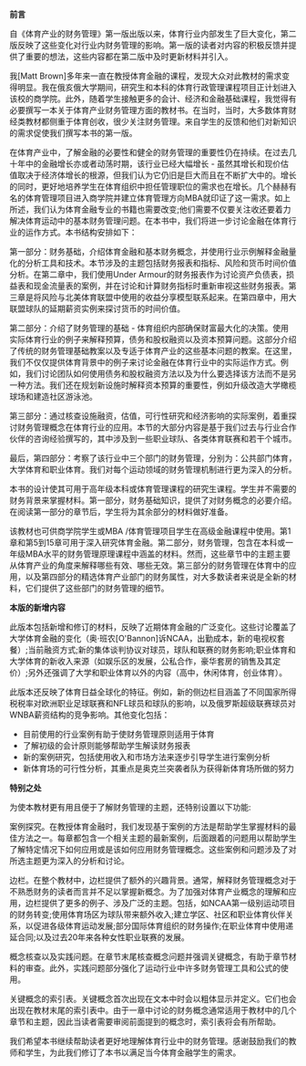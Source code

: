 **前言**

自《体育产业的财务管理》第一版出版以来，体育行业内部发生了巨大变化，第二版反映了这些变化对行业内财务管理的影响。第一版的读者对内容的积极反馈并提供了重要的想法，这些内容都在第二版中及时更新材料并引入。

我[Matt Brown]多年来一直在教授体育金融的课程，发现大众对此教材的需求变得明显。我在俄亥俄大学期间，研究生和本科的体育行政管理课程项目正计划进入该校的商学院。此外，随着学生接触更多的会计、经济和金融基础课程，我觉得有必要撰写一本关于体育产业财务管理方面的教材书。在当时，当时，大多数体育财经类教材都侧重于体育创收，很少关注财务管理。来自学生的反馈和他们对新知识的需求促使我们撰写本书的第一版。

在体育产业中，了解金融的必要性和健全的财务管理的重要性仍在持续。在过去几十年中的金融增长亦或者动荡时期，该行业已经大幅增长 - 虽然其增长和现价估值取决于经济体增长的根源，但我们认为它仍旧是巨大而且在不断扩大中的。增长的同时，更好地培养学生在体育组织中担任管理职位的需求也在增长。几个赫赫有名的体育管理项目进入商学院并建立体育管理方向MBA就印证了这一需求。如上所述，我们认为体育金融专业的书籍也需要改变;他们需要不仅要关注收还要着力解决体育运动中的基本财务管理问题。在本书中，我们将进一步讨论金融在体育行业的运作方式。本书结构安排如下：

第一部分：财务基础，介绍体育金融和基本财务概念，并使用行业示例解释金融量化的分析工具和技术。本节涉及的主题包括财务报表和指标、风险和货币时间价值分析。在第二章中，我们使用Under Armour的财务报表作为讨论资产负债表，损益表和现金流量表的案例，并在讨论和计算财务指标时重新审视这些财务报表。第三章是将风险与北美体育联盟中使用的收益分享模型联系起来。在第四章中，用大联盟球队的延期薪资实例来探讨货币的时间价值。

第二部分：介绍了财务管理的基础 - 体育组织内部确保财富最大化的决策。使用实际体育行业的例子来解释预算，债务和股权融资以及资本预算问题。这部分介绍了传统的财务管理基础教案以及专适于体育产业的这些基本问题的教案。在这里，我们不仅仅提供体育背景中的例子来讨论金融在体育行业中的实际运作方式。例如，我们讨论团队如何使用债务和股权融资方法以及为什么要选择该方法而不是另一种方法。我们还在规划新设施时解释资本预算的重要性，例如升级改造大学橄榄球场和建造社区游泳池。

第三部分：通过核查设施融资，估值，可行性研究和经济影响的实际案例，着重探讨财务管理概念在体育行业的应用。本节的大部分内容是基于我们过去与行业合作伙伴的咨询经验撰写的，其中涉及到一些职业球队、各类体育联赛和若干个城市。

最后，第四部分：考察了该行业中三个部门的财务管理，分别为：公共部门体育，大学体育和职业体育。我们对每个运动领域的财务管理机制进行更为深入的分析。

本书的设计使其可用于高年级本科或体育管理课程的研究生课程。学生并不需要的财务背景来掌握材料。第一部分，财务基础知识，提供了对财务概念的必要介绍。在阅读第一部分的章节后，学生将为其余部分的材料做好准备。

该教材也可供商学院学生或MBA /体育管理项目学生在高级金融课程中使用。第1章和第5到15章可用于深入研究体育金融。第二部分，财务管理，包含在本科或一年级MBA水平的财务管理原理课程中涵盖的材料。然而，这些章节中的主题主要从体育产业的角度来解释哪些有效、哪些无效。第三部分的财务管理在体育中的应用，以及第四部分的精选体育产业部门的财务属性，对大多数读者来说是全新的材料，它们提供了这些部门的财务管理的细节。

**本版的新增内容**

此版本包括新增和修订的材料，反映了近期体育金融的广泛变化。这些讨论覆盖了大学体育金融的变化（奥·班农[O'Bannon]诉NCAA，出勤成本，新的电视权套餐）;当前融资方式;新的集体谈判协议对球员，球队和联赛的财务影响;职业体育和大学体育的新收入来源（如娱乐区的发展，公私合作，豪华套房的销售及其定价）;另外还强调了大学和职业体育以外的内容（高中，休闲体育，创业体育）。

此版本还反映了体育日益全球化的特征。例如，新的侧边栏目涵盖了不同国家所得税税率对欧洲职业足球联赛和NFL球员和球队的影响，以及俄罗斯超级联赛球员对WNBA薪资结构的竞争影响。其他变化包括：

- 目前使用的行业案例有助于使财务管理原则适用于体育
- 了解初级的会计原则能够帮助学生解读财务报表
- 新的案例研究，包括使用收入和市场方法来逐步引导学生进行案例分析
- 新体育场的可行性分析，其重点是奥克兰突袭者队为获得新体育场所做的努力

**特别之处**

为使本教材更有用且便于了解财务管理的主题，还特别设置以下功能:

案例探究。在教授体育金融时，我们发现基于案例的方法是帮助学生掌握材料的最佳方法之一。每章都包含一个相关主题的最新案例，后面跟着的问题用以帮助学生了解特定情况下如何应用或是该如何应用财务管理概念。这些案例和问题涉及了对所选主题更为深入的分析和讨论。

边栏。在整个教材中，边栏提供了额外的兴趣背景。通常，解释财务管理概念对于不熟悉财务的读者而言并不足以掌握新概念。为了加强对体育产业概念的理解和应用，边栏提供了更多的例子、涉及广泛的主题。包括，如NCAA第一级别运动项目的财务转变;使用体育场区为球队带来额外收入;建立学区、社区和职业体育伙伴关系，以促进各级体育运动发展;部分国际体育组织的财务操作;在职业体育中使用递延合同;以及过去20年来各种女性职业联赛的发展。

概念核查以及实践问题。在章节末尾核查概念问题并强调关键概念，有助于章节材料的审查。此外，实践问题部分强化了运动行业中许多财务管理工具和公式的使用。

关键概念的索引表。关键概念首次出现在文本中时会以粗体显示并定义。它们也会出现在教材末尾的索引表中。由于一章中讨论的财务概念通常适用于教材中的几个章节和主题，因此当读者需要审阅前面提到的概念时，索引表将会有所帮助。

我们希望本书继续帮助读者更好地理解体育行业中的财务管理。感谢鼓励我们的教师和学生，为此我们修订了本书以满足当今体育金融学生的需求。

